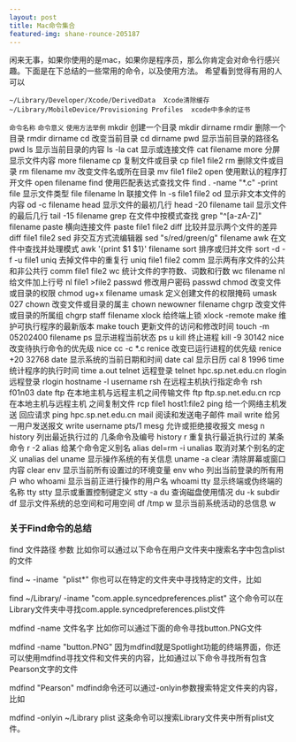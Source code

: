 ```yaml
---
layout: post
title: Mac命令集合
featured-img: shane-rounce-205187
---
```

闲来无事，如果你使用的是mac，如果你是程序员，那么你肯定会对命令行感兴趣。下面是在下总结的一些常用的命令，以及使用方法。
希望看到觉得有用的人可以

`~/Library/Developer/Xcode/DerivedData  Xcode清除缓存`
`~/Library/MobileDevice/Provisioning Profiles  xcode中多余的证书`

`命令名称`      `命令意义`                                             `使用方法举例`
mkdir           创建一个目录                                      mkdir dirname
rmdir           删除一个目录                                       rmdir dirname
cd               改变当前目录                                       cd dirname
pwd            显示当前目录的路径名                         pwd
ls                显示当前目录的内容                             ls -la
cat              显示或连接文件                                    cat filename
more           分屏显示文件内容                                more filename
cp               复制文件或目录                                    cp file1 file2
rm               删除文件或目录                                    rm filename
mv              改变文件名或所在目录                          mv file1 file2
open           使用默认的程序打开文件                      open filename
find             使用匹配表达式查找文件                      find . -name "*.c" -print
file               显示文件类型                                       file filename
ln                 联接文件                                              ln -s file1 file2
od                显示非文本文件的内容                        od -c filename
head            显示文件的最初几行                            head -20 filename
tail               显示文件的最后几行                            tail -15 filename
grep            在文件中按模式查找                             grep "^[a-zA-Z]" filename
paste          横向连接文件                                        paste file1 file2
diff              比较并显示两个文件的差异                  diff file1 file2
sed             非交互方式流编辑器                             sed "s/red/green/g" filename
awk            在文件中查找并处理模式                      awk '{print $1 $1}' filename
sort            排序或归并文件                                     sort -d -f -u file1
uniq           去掉文件中的重复行                              uniq file1 file2
comm        显示两有序文件的公共和非公共行         comm file1 file2
wc              统计文件的字符数、词数和行数            wc filename
nl                给文件加上行号                                     nl file1 >file2
passwd      修改用户密码                                        passwd
chmod       改变文件或目录的权限                          chmod ug+x filename
umask       定义创建文件的权限掩码                       umask 027
chown       改变文件或目录的属主                          chown newowner filename
chgrp        改变文件或目录的所属组                       chgrp staff filename
xlock         给终端上锁                                             xlock -remote
make         维护可执行程序的最新版本                   make
touch         更新文件的访问和修改时间                   touch -m 05202400 filename
ps              显示进程当前状态                                  ps u
kill              终止进程                                                kill -9 30142
nice            改变待执行命令的优先级                      nice cc -c *.c
renice         改变已运行进程的优先级                      renice +20 32768
date            显示系统的当前日期和时间                  date
cal              显示日历                                               cal 8 1996
time            统计程序的执行时间                             time a.out
telnet          远程登录                                               telnet hpc.sp.net.edu.cn
rlogin          远程登录                                               rlogin hostname -l username
rsh              在远程主机执行指定命令                      rsh f01n03 date
ftp               在本地主机与远程主机之间传输文件    ftp ftp.sp.net.edu.cn
rcp              在本地主机与远程主机 之间复制文件   rcp file1 host1:file2
ping            给一个网络主机发送 回应请求              ping hpc.sp.net.edu.cn
mail            阅读和发送电子邮件                              mail
write           给另一用户发送报文                              write username pts/1
mesg          允许或拒绝接收报文                              mesg n
history        列出最近执行过的 几条命令及编号       history
r                 重复执行最近执行过的 某条命令           r -2
alias            给某个命令定义别名                             alias del=rm -i
unalias        取消对某个别名的定义                         unalias del
uname        显示操作系统的有关信息                      uname -a
clear           清除屏幕或窗口内容                             clear
env             显示当前所有设置过的环境变量           env
who             列出当前登录的所有用户                     who
whoami       显示当前正进行操作的用户名              whoami
tty               显示终端或伪终端的名称                      tty
stty             显示或重置控制键定义                          stty -a
du              查询磁盘使用情况                                  du -k subdir
df               显示文件系统的总空间和可用空间        df /tmp
w               显示当前系统活动的总信息                   w


### 关于Find命令的总结
find 文件路径 参数
比如你可以通过以下命令在用户文件夹中搜索名字中包含plist的文件

find ~ -iname  "plist*"
你也可以在特定的文件夹中寻找特定的文件，比如

find ~/Library/ -iname "com.apple.syncedpreferences.plist"
这个命令可以在Library文件夹中寻找com.apple.syncedpreferences.plist文件

mdfind -name 文件名字
比如你可以通过下面的命令寻找button.PNG文件

mdfind -name "button.PNG"
因为mdfind就是Spotlight功能的终端界面，你还可以使用mdfind寻找文件和文件夹的内容，比如通过以下命令寻找所有包含Pearson文字的文件

mdfind "Pearson"
mdfind命令还可以通过-onlyin参数搜索特定文件夹的内容，比如

mdfind -onlyin ~/Library plist
这条命令可以搜索Library文件夹中所有plist文件。


